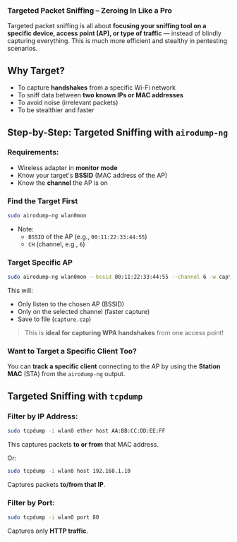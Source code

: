 ### Targeted Packet Sniffing – Zeroing In Like a Pro

Targeted packet sniffing is all about **focusing your sniffing tool on a specific device, access point (AP), or type of traffic** — instead of blindly capturing everything. This is much more efficient and stealthy in pentesting scenarios.

## Why Target?
- To capture **handshakes** from a specific Wi-Fi network
- To sniff data between **two known IPs or MAC addresses**
- To avoid noise (irrelevant packets)
- To be stealthier and faster

## Step-by-Step: Targeted Sniffing with `airodump-ng`

### Requirements:
- Wireless adapter in **monitor mode**
- Know your target's **BSSID** (MAC address of the AP)
- Know the **channel** the AP is on

### Find the Target First

```bash
sudo airodump-ng wlan0mon
```

- Note:
  - `BSSID` of the AP (e.g., `00:11:22:33:44:55`)
  - `CH` (channel, e.g., `6`)

### Target Specific AP

```bash
sudo airodump-ng wlan0mon --bssid 00:11:22:33:44:55 --channel 6 -w capture
```

This will:
- Only listen to the chosen AP (BSSID)
- Only on the selected channel (faster capture)
- Save to file (`capture.cap`)

> This is **ideal for capturing WPA handshakes** from one access point!

### Want to Target a Specific Client Too?

You can **track a specific client** connecting to the AP by using the **Station MAC** (STA) from the `airodump-ng` output.

## Targeted Sniffing with `tcpdump`

### Filter by IP Address:

```bash
sudo tcpdump -i wlan0 ether host AA:BB:CC:DD:EE:FF
```

This captures packets **to or from** that MAC address.

Or:

```bash
sudo tcpdump -i wlan0 host 192.168.1.10
```

Captures packets **to/from that IP**.

### Filter by Port:

```bash
sudo tcpdump -i wlan0 port 80
```

Captures only **HTTP traffic**.
